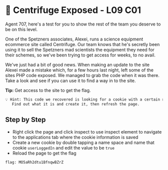 # 🔬 Centrifuge Exposed - L09 C01

Agent 707, here's a test for you to show the rest of the team you deserve to be on this level.

One of the Spetzners associates, Alexei, runs a science equipment ecommerce site called Centrifuge. Our team knows that he's secretly been using it to sell the Spetzners mad scientists the equipment they need for their schemes, so we've been trying to get access for weeks, to no avail.

We've just had a bit of good news. When making an update to the site Alexei made a mistake which, for a few hours last night, left some of the sites PHP code exposed. We managed to grab the code when it was there. Take a look and see if you can use it to find a way in to the site.

**Tip:** Get access to the site to get the flag.

```txt
💡 Hint: This code we recovered is looking for a cookie with a certain name and value.
   Find out what it is and create it, then refresh the page.
```

## Step by Step

- Right click the page and click inspect to use inspect element to navigate to the applications tab where the cookie information is saved
- Create a new cookie by double tapping a name space and name that cookie `userLoggedIn` and edit the value to be `true`
- Reload the page to get the flag

`flag: MO5aRh2dtu1BfnqwBZrZ`
